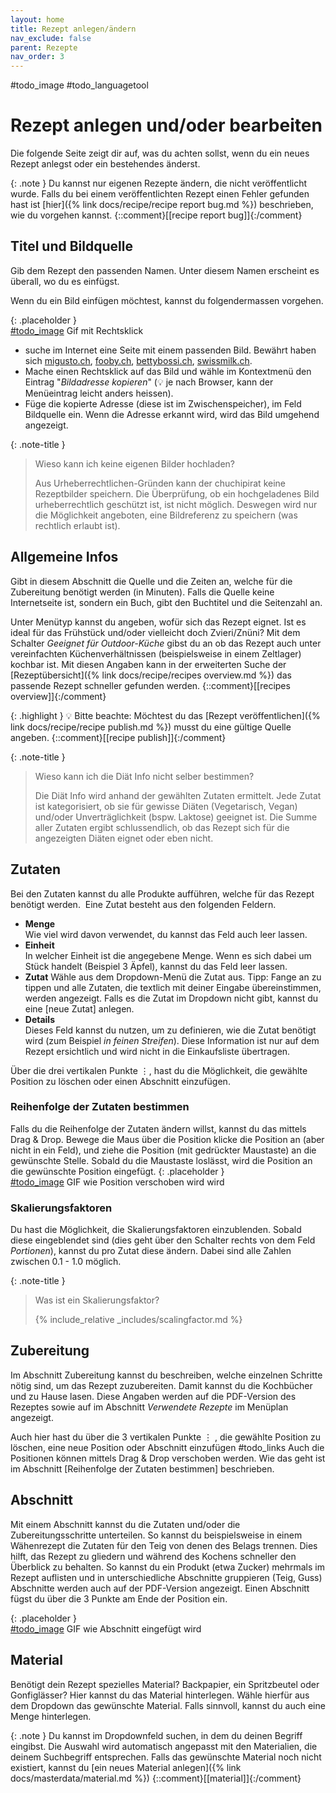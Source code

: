 ```yaml
---
layout: home
title: Rezept anlegen/ändern
nav_exclude: false
parent: Rezepte
nav_order: 3
---
```


#todo_image
#todo_languagetool

# Rezept anlegen und/oder bearbeiten

Die folgende Seite zeigt dir auf, was du achten sollst, wenn du ein neues Rezept anlegst oder ein bestehendes änderst.

{: .note }
Du kannst nur eigenen Rezepte ändern, die nicht veröffentlicht wurde. Falls du bei einem veröffentlichten Rezept einen Fehler gefunden hast ist [hier]({% link docs/recipe/recipe report bug.md %}) beschrieben, wie du vorgehen kannst.  {::comment}[[recipe report bug]]{:/comment}

## Titel und Bildquelle

Gib dem Rezept den passenden Namen. Unter diesem Namen erscheint es überall, wo du es einfügst.

Wenn du ein Bild einfügen möchtest, kannst du folgendermassen vorgehen.

{: .placeholder }  
[#todo_image](#todo_image) Gif mit Rechtsklick

- suche im Internet eine Seite mit einem passenden Bild. Bewährt haben sich [migusto.ch](https://migusto.migros.ch), [fooby.ch](https://fooby.ch), [bettybossi.ch](https://www.bettybossi.ch), [swissmilk.ch](https://www.swissmilk.ch).
- Mache einen Rechtsklick auf das Bild und wähle im Kontextmenü den Eintrag "_Bildadresse kopieren_" (💡 je nach Browser, kann der Menüeintrag leicht anders heissen).
- Füge die kopierte Adresse (diese ist im Zwischenspeicher), im Feld Bildquelle ein.
  Wenn die Adresse erkannt wird, wird das Bild umgehend angezeigt.

{: .note-title }

> Wieso kann ich keine eigenen Bilder hochladen?
>  
> Aus Urheberrechtlichen-Gründen kann der chuchipirat keine Rezeptbilder speichern. Die Überprüfung, ob ein hochgeladenes Bild urheberrechtlich geschützt ist, ist nicht möglich. Deswegen wird nur die Möglichkeit angeboten, eine Bildreferenz zu speichern (was rechtlich erlaubt ist).

## Allgemeine Infos

Gibt in diesem Abschnitt die Quelle und die Zeiten an, welche für die Zubereitung benötigt werden (in Minuten). Falls die Quelle keine Internetseite ist, sondern ein Buch, gibt den Buchtitel und die Seitenzahl an.

Unter Menütyp kannst du angeben, wofür sich das Rezept eignet. Ist es ideal für das Frühstück und/oder vielleicht doch Zvieri/Znüni? Mit dem Schalter _Geeignet für Outdoor-Küche_ gibst du an ob das Rezept auch unter vereinfachten Küchenverhältnissen (beispielsweise in einem Zeltlager) kochbar ist. Mit diesen Angaben kann in der erweiterten Suche der [Rezeptübersicht]({% link docs/recipe/recipes overview.md %}) das passende Rezept schneller gefunden werden.  {::comment}[[recipes overview]]{:/comment}

{: .highlight }
💡 Bitte beachte: Möchtest du das [Rezept veröffentlichen]({% link docs/recipe/recipe publish.md %}) musst du eine gültige Quelle angeben.  {::comment}[[recipe publish]]{:/comment}

{: .note-title }

> Wieso kann ich die Diät Info nicht selber bestimmen?
>
> Die Diät Info wird anhand der gewählten Zutaten ermittelt. Jede Zutat ist kategorisiert, ob sie für gewisse Diäten (Vegetarisch, Vegan) und/oder Unverträglichkeit (bspw. Laktose) geeignet ist. Die Summe aller Zutaten ergibt schlussendlich, ob das Rezept sich für die angezeigten Diäten eignet oder eben nicht.

## Zutaten

Bei den Zutaten kannst du alle Produkte aufführen, welche für das Rezept benötigt werden.  Eine Zutat besteht aus den folgenden Feldern.

- **Menge**  
  Wie viel wird davon verwendet, du kannst das Feld auch leer lassen.
- **Einheit**  
  In welcher Einheit ist die angegebene Menge. Wenn es sich dabei um Stück handelt (Beispiel 3 Äpfel), kannst du das Feld leer lassen.
- **Zutat**
  Wähle aus dem Dropdown-Menü die Zutat aus. Tipp: Fange an zu tippen und alle Zutaten, die textlich mit deiner Eingabe übereinstimmen, werden angezeigt. Falls es die Zutat im Dropdown nicht gibt, kannst du eine [neue Zutat] anlegen.
- **Details**  
  Dieses Feld kannst du nutzen, um zu definieren, wie die Zutat benötigt wird (zum Beispiel _in feinen Streifen_). Diese Information ist nur auf dem Rezept ersichtlich und wird nicht in die Einkaufsliste übertragen.

Über die drei vertikalen Punkte ⋮, hast du die Möglichkeit, die gewählte Position zu löschen   oder einen  Abschnitt einzufügen.

### Reihenfolge der Zutaten bestimmen

Falls du die Reihenfolge der Zutaten ändern willst, kannst du das mittels Drag & Drop. Bewege die Maus über die Position klicke die Position an (aber nicht in ein Feld), und ziehe die Position (mit gedrückter Maustaste) an die gewünschte Stelle. Sobald du die Maustaste loslässt, wird die Position an die gewünschte Position eingefügt.
{: .placeholder }  
[#todo_image](#todo_image) GIF wie Position verschoben wird wird

### Skalierungsfaktoren

Du hast die Möglichkeit, die Skalierungsfaktoren einzublenden. Sobald diese eingeblendet sind (dies geht über den Schalter rechts von dem Feld _Portionen_), kannst du pro Zutat diese ändern. Dabei sind alle Zahlen zwischen 0.1 - 1.0 möglich.

{: .note-title }

> Was ist ein Skalierungsfaktor?
> 
> {% include_relative _includes/scalingfactor.md %}

## Zubereitung

Im Abschnitt Zubereitung kannst du beschreiben, welche einzelnen Schritte nötig sind, um das Rezept zuzubereiten. Damit kannst du die Kochbücher und zu Hause lasen. Diese Angaben werden auf die PDF-Version des Rezeptes sowie auf im Abschnitt _Verwendete Rezepte_ im Menüplan angezeigt.

Auch hier hast du über die 3 vertikalen Punkte ⋮ , die gewählte Position zu löschen, eine neue Position oder Abschnitt einzufügen
#todo_links 
Auch die Positionen können mittels Drag & Drop verschoben werden. Wie das geht ist im Abschnitt [Reihenfolge der Zutaten bestimmen] beschrieben.

## Abschnitt

Mit einem Abschnitt kannst du die Zutaten und/oder die Zubereitungsschritte unterteilen. So kannst du beispielsweise in einem Wähenrezept die Zutaten für den Teig von denen des Belags trennen. Dies hilft, das Rezept zu gliedern und während des Kochens schneller den Überblick zu behalten. So kannst du ein Produkt (etwa Zucker) mehrmals im Rezept auflisten und in unterschiedliche Abschnitte gruppieren (Teig, Guss)
Abschnitte werden auch auf der PDF-Version angezeigt. Einen Abschnitt fügst du über die 3 Punkte am Ende der Position ein. 

{: .placeholder }  
[#todo_image](#todo_image) GIF wie Abschnitt eingefügt wird

## Material

Benötigt dein Rezept spezielles Material? Backpapier, ein Spritzbeutel oder Gonfiglässer? Hier kannst du das Material hinterlegen. Wähle hierfür aus dem Dropdown das gewünschte Material. Falls sinnvoll, kannst du auch eine Menge hinterlegen.

{: .note }
Du kannst im Dropdownfeld suchen, in dem du deinen Begriff eingibst. Die Auswahl wird automatisch angepasst mit den Materialien, die deinem Suchbegriff entsprechen. Falls das gewünschte Material noch nicht existiert, kannst du [ein neues Material anlegen]({% link docs/masterdata/material.md %})  {::comment}[[material]]{:/comment}


